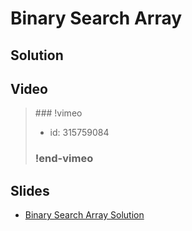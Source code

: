 
# Binary Search Array

## Solution


## Video

<blockquote>
### !vimeo

* id: 315759084

### !end-vimeo
</blockquote>



## Slides

* [Binary Search Array Solution](https://docs.google.com/a/hackreactor.com/presentation/d/1WvoUHdPsSKwwKdd4wU_AEJk3RLQ5Gm78EP06S-WNHYI/embed?start=false&loop=false&delayms=3000)

